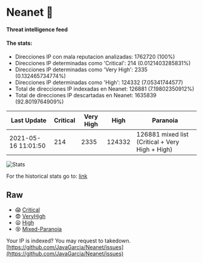 # Neanet :hocho:
#### Threat intelligence feed
#### The stats:

- Direcciones IP con mala reputacion analizadas: 1762720 (100%)
- Direcciones IP determinadas como 'Critical':  214 (0.0121403285831%)
- Direcciones IP determinadas como 'Very High':  2335 (0.132465734774%)
- Direcciones IP determinadas como 'High':  124332 (7.05341744577)
- Total de direcciones IP indexadas en Neanet:  126881 (7.19802350912%)
- Total de direcciones IP descartadas en Neanet:  1635839 (92.8019764909%)

| Last Update | Critical | Very High | High | Paranoia |
| --- | --- | --- | --- | --- |
| 2021-05-16 11:01:50 | 214 | 2335 | 124332 | 126881 mixed list (Critical + Very High + High)|

![Stats](https://docs.google.com/spreadsheets/d/e/2PACX-1vSnaNMIXVabIpDJjufMlzH7poXnshF3mgd8Is1g9ytUEzVsP5my4Trn8f-xkoLLQ38xpL3HtmUexLo6/pubchart?oid=501124687&format=image)

For the historical stats go to: [link](/stats.csv)
## Raw
- :scream: [Critical](https://raw.githubusercontent.com/JavaGarcia/Neanet/master/blacklists/neanet_critical.txt)
- :fearful: [VeryHigh](https://raw.githubusercontent.com/JavaGarcia/Neanet/master/blacklists/neanet_veryHigh.txtt)
- :frowning: [High](https://raw.githubusercontent.com/JavaGarcia/Neanet/master/blacklists/neanet_high.txt)
- :dizzy_face: [Mixed-Paranoia](https://raw.githubusercontent.com/JavaGarcia/Neanet/master/blacklists/neanet_all.txt)


Your IP is indexed? You may request to takedown. [https://github.com/JavaGarcia/Neanet/issues](https://github.com/JavaGarcia/Neanet/issues)




































































































































































































































































































































































































































































































































































































































































































































































































































































































































































































































































































































































































































































































































































































































































































































































































































































































































































































































































































































































































































































































































































































































































































































































































































































































































































































































































































































































































































































































































































































































































































































































































































































































































































































































































































































































































































































































































































































































































































































































































































































































































































































































































































































































































































































































































































































































































































































































































































































































































































































































































































































































































































































































































































































































































































































































































































































































































































































































































































































































































































































































































































































































































































































































































































































































































































































